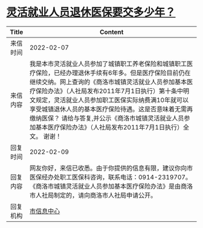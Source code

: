# <a href="http://www.shangluo.gov.cn/zmhd/ldxxxx.jsp?urltype=leadermail.LeaderMailContentUrl&wbtreeid=1112&leadermailid=8657">灵活就业人员退休医保要交多少年？</a>
|Title|Content|
|:---:|---|
|来信时间|2022-02-07|
|来信内容|我是本市灵活就业人员参加了城镇职工养老保险和城镇职工医疗保险，已经办理退休手续有6年多。但是医疗保险目前仍在继续交纳。网上查询的《商洛市城镇灵活就业人员参加基本医疗保险办法》（人社局发布2011年7月1日执行）第十条中明文规定，灵活就业人员参加职工医保实际纳费满10年就可以享受城镇退休人员的基本医疗保险待遇。这是否意味着无需再缴纳医保？ 请给与答复,并公示《商洛市城镇灵活就业人员参加基本医疗保险办法》（人社局发布2011年7月1日执行）全文。 谢谢！|
|回复时间|2022-02-09|
|回复内容|网友你好，来信已收悉。由于你提供的信息有限，建议你向市医保经办处职工医保科咨询，联系电话：0914-2319707。  《商洛市城镇灵活就业人员参加基本医疗保险办法》是由商洛市人社局制定的，请向商洛市人社局申请公开。|
|回复机构|<a href="../../categories/agencies/市信息中心.md">市信息中心</a>|

